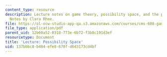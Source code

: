 ```yaml
---
content_type: resource
description: Lecture notes on game theory, possibility space, and the prisoner's dilemma.
  Notes by Clara Rhee.
file: https://ol-ocw-studio-app-qa.s3.amazonaws.com/courses/cms-608-game-design-spring-2008/137bbbc8b404efe8670fd6d3173cd4bf_MITCMS_608s08_lec_notes21.pdf
file_type: application/pdf
parent_uid: 12b60a52-0318-773e-6b72-f3b8c191d3ef
resourcetype: Document
title: 'Lecture: Possibility Space'
uid: 137bbbc8-b404-efe8-670f-d6d3173cd4bf
---
```

